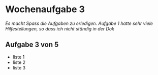 # Wochenaufgabe 3
*Es macht Spass die Aufgaben zu erledigen. Aufgabe 1 hatte sehr viele Hilfestellungen, so dass ich nicht ständig in der Dok*
## Aufgabe 3 von 5
* liste 1
* liste 2
* liste 3
